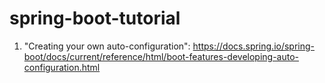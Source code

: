 # spring-boot-tutorial

1. "Creating your own auto-configuration": https://docs.spring.io/spring-boot/docs/current/reference/html/boot-features-developing-auto-configuration.html
